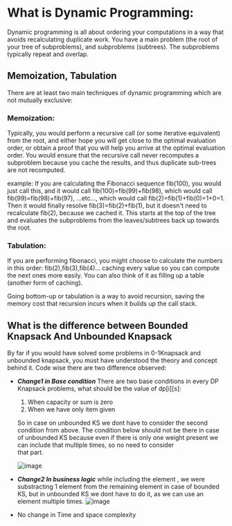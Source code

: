 # What is Dynamic Programming:
Dynamic programming is all about ordering your computations in a way that avoids recalculating duplicate work. 
You have a main problem (the root of your tree of subproblems), and subproblems (subtrees). The subproblems typically repeat and overlap.

## Memoization, Tabulation
There are at least two main techniques of dynamic programming which are not mutually exclusive:

### Memoization:
Typically, you would perform a recursive call (or some iterative equivalent) from the root, and either hope you will get close to the optimal evaluation order, 
or obtain a proof that you will help you arrive at the optimal evaluation order. You would ensure that the recursive call never recomputes a 
subproblem because you cache the results, and thus duplicate sub-trees are not recomputed.

example: If you are calculating the Fibonacci sequence fib(100), you would just call this, and it would call fib(100)=fib(99)+fib(98), 
which would call fib(99)=fib(98)+fib(97), ...etc..., which would call fib(2)=fib(1)+fib(0)=1+0=1. Then it would finally resolve fib(3)=fib(2)+fib(1), 
but it doesn't need to recalculate fib(2), because we cached it.
This starts at the top of the tree and evaluates the subproblems from the leaves/subtrees back up towards the root.

### Tabulation:
If you are performing fibonacci, you might choose to calculate the numbers in this order: fib(2),fib(3),fib(4)... 
caching every value so you can compute the next ones more easily. 
You can also think of it as filling up a table (another form of caching).

Going bottom-up or tabulation is a way to avoid recursion, saving the memory cost that recursion incurs when it builds up the call stack.


## What is the difference between Bounded Knapsack And Unbounded Knapsack
By far if you would have solved some problems in 0-1Knapsack and unbounded knapsack, you must have understood the theory and concept behind it.
Code wise there are two difference observed:
- ***Change1 in Base condition***
  There are two base conditions in every DP Knapsack problems, what should be the value of dp[i][s]:
   1. When capacity or sum is zero
   2. When we have only item given 

  So in case on unbounded KS we dont have to consider the second condition from above.
  The condition below should not be there in case of unbounded KS because even if there is only one weight present we can include that multiple times, so no need to consider   
  that part.
  
  ![image](https://user-images.githubusercontent.com/33947539/140558577-3ce6ce52-bb0f-4f00-9f8b-8371d636c898.png)
 
- ***Change2 In business logic*** 
while including the element , we were substracting 1 element from the remaining element in case of bounded KS, but in unbounded KS we dont have to do it, as we                  can use an element multiple times. 
![image](https://user-images.githubusercontent.com/33947539/140558655-73085d5d-ce41-49d0-bc1e-c388252ed661.png)

- No change in Time and space complexity 
